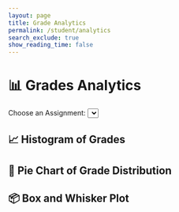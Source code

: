 ```yaml
---
layout: page 
title: Grade Analytics 
permalink: /student/analytics
search_exclude: true
show_reading_time: false 
---
```


<head>
    <title>Grades Analytics</title>
    <script src="https://cdn.jsdelivr.net/npm/chart.js"></script>
    <script src="https://cdn.plot.ly/plotly-latest.min.js"></script>
</head>
<body>

<div class="container">
    <h1>📊 Grades Analytics</h1>
    <!-- Assignment Selection Dropdown -->
    <label for="assignmentSelect">Choose an Assignment:</label>
    <select id="assignmentSelect"></select>
    <!-- Histogram Section -->
    <div class="chart-section" id="histogramSection">
        <h2>📈 Histogram of Grades</h2>
        <canvas id="histogram"></canvas>
    </div>
    <!-- Pie Chart Section -->
    <div class="chart-section" id="pieChartSection">
        <h2>🍰 Pie Chart of Grade Distribution</h2>
        <canvas id="pieChart"></canvas>
    </div>
    <!-- Box and Whisker Plot Section -->
    <div class="chart-section" id="boxPlotSection">
        <h2>📦 Box and Whisker Plot</h2>
        <div id="boxPlot"></div>
    </div>
</div>

<script src="https://cdn.jsdelivr.net/npm/jwt-decode/build/jwt-decode.min.js"></script>
<script type="module">
    document.getElementById('assignmentSelect').addEventListener('change', fetchGrades);
    import { login, javaURI, pythonURI, fetchOptions } from '{{ site.baseurl }}/assets/js/api/config.js';
    // Utility to get a cookie by its name
    function getCookie(name) {
        const cookies = document.cookie.split(';');
        for (let cookie of cookies) {
            const [key, value] = cookie.trim().split('=');
            if (key === name) {
                return decodeURIComponent(value);
            }
        }
        return null;
    }
    // Decodes and validates the JWT token
    function decodeToken() {
        const token = getCookie('jwt_java_spring');
        if (!token) {
            console.error("Token not found in cookies");
            alert("You must log in to access Grade Analytics.");
            return null;
        }
        try {
            const decodedToken = jwt_decode(token); // Decode the token
            console.log("Decoded JWT:", decodedToken.sub); // Log email or user ID
            return token;
        } catch (err) {
            console.error('Error decoding token:', err);
            alert("Invalid token. Please log in again.");
            return null;
        }
    }
    function getUserId() {
        const token = getCookie('jwt_java_spring');
        if (!token) {
            console.error("Token not found in cookies");
            alert("You must log in to access Grade Analytics.");
            return null;
        }
        try {
            const decodedToken = jwt_decode(token);
            console.log("Decoded User ID:", decodedToken.sub); // Replace sub with the correct key if needed
            return decodedToken.sub; // Assuming the user ID is stored in the sub field of the JWT
        } catch (err) {
            console.error('Error decoding token:', err);
            alert("Invalid token. Please log in again.");
            return null;
        }
    }
    // Fetch grades based on selected assignment
    // Load assignments for dropdown
    async function loadAssignments() {
    const options = {
        URL: `${javaURI}/api/synergy/grades`, // Correct endpoint
        method: "GET",
        cache: "no-cache",
    };
    console.log(options.URL);
    try {
        const response = await fetch(options.URL, fetchOptions);
        if (!response.ok) {
            throw new Error(`Failed to load assignments: ${response.status}`);
        }
        const responseData = await response.json();
        const assignmentIds = [...new Set(responseData.map(item => item.assignmentId))];
        console.log("API Response Data:", responseData);
        console.log("assignment IDS:", assignmentIds);
        const assignmentSelect = document.getElementById('assignmentSelect');
        assignmentSelect.innerHTML = ""; // Clear existing options
        // Populate dropdown with assignment IDs
        assignmentIds.forEach(id => {
            const option = document.createElement('option');
            option.value = id;
            option.text = `Assignment ${id}`;
            assignmentSelect.add(option);
        });
    } catch (error) {
        console.error(error.message);
    }
}
async function fetchGrades() {
    const assignmentId = document.getElementById('assignmentSelect').value;
    const userId = getUserId();
    const options = {
        method: "GET",
        cache: "no-cache",
    };
    try {
        // Fetch grades for the selected assignment
        const gradesResponse = await fetch(`${javaURI}/api/analytics/assignment/${assignmentId}/grades`, fetchOptions);
        if (!gradesResponse.ok) {
            throw new Error(`Failed to fetch grades data: ${gradesResponse.status}`);
        }
        const gradesText = await gradesResponse.text(); // Get the raw response text
        console.log("Grades Response Text:", gradesText);
        if (!gradesText) {
            throw new Error("Response body is empty");
        }
        const gradesData = JSON.parse(gradesText); // Parse the response if it's valid
        const grades = gradesData.grades;
        console.log("grades:", grades);
        // Fetch user-specific grades for the assignment
        const userResponse = await fetch(`${javaURI}/api/analytics/assignment/${assignmentId}/student/${userId}/grade`, fetchOptions);
        if (!userResponse.ok) {
            throw new Error(`Failed to fetch user-specific grades: ${userResponse.status}`);
        }
        const userData = await userResponse.json();
        console.log("Grades Data:", grades);
        console.log("User Data:", userData);
        // Update charts with grades data
        createHistogram(grades);
        createPieChart(grades);
        createBoxPlot(grades);
        showCharts();
        // Optionally, display user-specific data on the page
        displayUserData(userData);
    } catch (error) {
        console.error("Error fetching or parsing grades:", error.message);
    }
}
    let histogram;
    function createHistogram(grades) {
        const ctx = document.getElementById('histogram').getContext('2d');        
        if (histogram) histogram.destroy();
        histogram = new Chart(ctx, {
            type: 'bar',
            data: {
                labels: Array.from(new Set(grades)).sort((a, b) => a - b),
                datasets: [{
                    label: 'Frequency of Grades',
                    data: Array.from(new Set(grades)).map(grade => grades.filter(g => g === grade).length),
                    backgroundColor: 'rgba(255, 193, 7, 0.6)',
                    borderColor: 'rgba(255, 193, 7, 1)',
                    borderWidth: 1
                }]
            },
            options: {
                scales: {
                    y: { beginAtZero: true }
                },
                plugins: {
                    title: { display: true, text: 'Grades Histogram', color: '#ffa726' },
                    legend: { labels: { color: '#ffffff' } }
                }
            }
        });
    }
    let pieChart;
    function createPieChart(grades) {
        const ctx = document.getElementById('pieChart').getContext('2d');
        const gradeRanges = {
            'A (90-100)': grades.filter(g => g >= .90).length,
            'B (80-89)': grades.filter(g => g >= .80 && g < .90).length,
            'C (70-79)': grades.filter(g => g >= .70 && g < .80).length,
            'D (60-69)': grades.filter(g => g >= .60 && g < .70).length,
            'F (< 60)': grades.filter(g => g < .60).length
        };
        if (pieChart) pieChart.destroy();
        pieChart = new Chart(ctx, {
            type: 'pie',
            data: {
                labels: Object.keys(gradeRanges),
                datasets: [{
                    label: 'Grade Distribution',
                    data: Object.values(gradeRanges),
                    backgroundColor: [
                        'rgba(54, 162, 235, 0.6)', 
                        'rgba(75, 192, 192, 0.6)', 
                        'rgba(255, 206, 86, 0.6)', 
                        'rgba(255, 159, 64, 0.6)', 
                        'rgba(255, 99, 132, 0.6)'  
                    ],
                    borderColor: [
                        'rgba(54, 162, 235, 1)',
                        'rgba(75, 192, 192, 1)',
                        'rgba(255, 206, 86, 1)',
                        'rgba(255, 159, 64, 1)',
                        'rgba(255, 99, 132, 1)'
                    ],
                    borderWidth: 1
                }]
            },
            options: {
                plugins: {
                    title: { display: true, text: 'Grade Distribution Pie Chart', color: '#ffa726' },
                    legend: { labels: { color: '#ffffff' } }
                }
            }
        });
    }
    let thereIsABoxPlot = false;
    function createBoxPlot(grades) {
        if (!thereIsABoxPlot) {thereIsABoxPlot = true;}
        else { Plotly.purge(document.getElementById("boxPlot")); }
        const trace = {
            y: grades,
            type: 'box',
            name: 'Grades',
            marker: { color: 'rgba(255, 193, 7, 0.6)' },
            line: { color: '#ffa726' }
        };
        const data = [trace];
        const layout = {
            title: 'Grades Box and Whisker Plot',
            titlefont: { color: '#ffa726' },
            yaxis: { title: 'Grades', zeroline: false, color: '#ffffff' },
            paper_bgcolor: '#2c2c2e',
            plot_bgcolor: '#2c2c2e'
        };
        Plotly.newPlot('boxPlot', data, layout);
    }
    function showCharts() {
        document.getElementById('histogramSection').classList.add('visible');
        document.getElementById('pieChartSection').classList.add('visible');
        document.getElementById('boxPlotSection').classList.add('visible');
    }
    window.onload = loadAssignments;

</script>

</body>